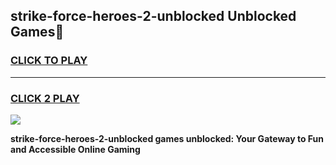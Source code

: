 
## strike-force-heroes-2-unblocked Unblocked Games👋
<h3>
<a href="https://news.freeplayer.one?title=strike-force-heroes-2-unblocked&ref=16F">CLICK TO PLAY</a></h3>
<hr>

<h3>
<a href="https://news.freeplayer.one?title=strike-force-heroes-2-unblocked&ref=16F">CLICK 2 PLAY</a>
  
</h3>

<a href="https://news.freeplayer.one?title=strike-force-heroes-2-unblocked&ref=16F/"><img src="https://clearcache.store/games.png"></a>


**strike-force-heroes-2-unblocked games unblocked: Your Gateway to Fun and Accessible Online Gaming**

